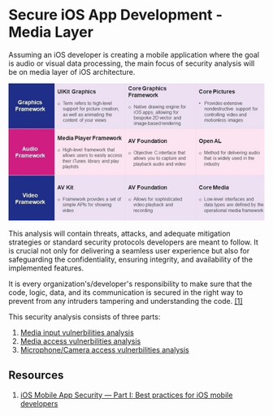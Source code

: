 # Secure iOS App Development - Media Layer

Assuming an iOS developer is creating a mobile application where the goal is audio or visual data processing, the main focus of security analysis will be on media layer of iOS architecture.

![media layer](../photos/media_layer_of_ios_architecture2.jpg)

This analysis will contain threats, attacks, and adequate mitigation strategies or standard security protocols developers are meant to follow. It is crucial not only for delivering a seamless user experience but also for safeguarding the confidentiality, ensuring integrity, and availability of the implemented features.

It is every organization's/developer's responsibility to make sure that the code, logic, data, and its communication is secured in the right way to prevent from any intruders tampering and understanding the code. [[1]](#resources)

This security analysis consists of three parts:
1. [Media input vulnerbilities analysis](media-input-vulnerbilities.md)
2. [Media access vulnerbilities analysis](media-access-vulnerbilities.md)
2. [Microphone/Camera access vulnerbilities analysis](unauthorized-access-to-mic-cam.md)

## Resources 
1. [iOS Mobile App Security — Part I: Best practices for iOS mobile developers](https://medium.com/@kavithakumarasamy89/ios-mobile-app-security-part-i-best-practices-for-ios-mobile-developers-1220748b1f3)